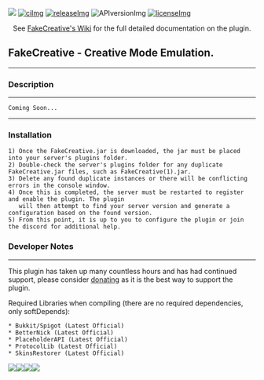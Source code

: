 [ci]: http://ci.craftationgaming.com/job/FakeCreative/
[ciImg]: http://ci.craftationgaming.com/buildStatus/icon?job=FakeCreative

[releaseImg]: https://img.shields.io/github/release/RockinChaos/FakeCreative.svg?label=github%20release
[release]: https://github.com/RockinChaos/FakeCreative/releases/latest

[APIversionImg]: https://img.shields.io/nexus/craftationgaming/me.RockinChaos/itemjoin?server=https%3A%2F%2Frepo.craftationgaming.com&label=API%20Version

[issues]: https://github.com/RockinChaos/FakeCreative/issues
[licenseImg]: https://img.shields.io/github/license/RockinChaos/FakeCreative.svg
[license]: https://github.com/RockinChaos/FakeCreative/blob/master/LICENSE

![](https://i.imgur.com/u52QqZj.png)
[![ciImg]][ci] [![releaseImg]][release] ![APIversionImg] [![licenseImg]][license]

<p align="center">
 See <a href="https://github.com/RockinChaos/FakeCreative/wiki">FakeCreative's Wiki</a> for the full detailed documentation on the plugin.<br>
</p>

## FakeCreative - Creative Mode Emulation.
-----

### Description
-----
```
Coming Soon...
```
-----
### Installation
```
1) Once the FakeCreative.jar is downloaded, the jar must be placed into your server's plugins folder.
2) Double-check the server's plugins folder for any duplicate FakeCreative.jar files, such as FakeCreative(1).jar.
3) Delete any found duplicate instances or there will be conflicting errors in the console window.
4) Once this is completed, the server must be restarted to register and enable the plugin. The plugin
   will then attempt to find your server version and generate a configuration based on the found version.
5) From this point, it is up to you to configure the plugin or join the discord for additional help.
```

### Developer Notes
-----
This plugin has taken up many countless hours and has had continued support, please consider [donating](https://www.paypal.me/RockinChaos) as it is the best way to support the plugin.

Required Libraries when compiling (there are no required dependencies, only softDepends):
```
* Bukkit/Spigot (Latest Official)
* BetterNick (Latest Official)
* PlaceholderAPI (Latest Official)
* ProtocolLib (Latest Official)
* SkinsRestorer (Latest Official)
```

![](https://i.imgur.com/vFllc29.png)![](https://i.imgur.com/vFllc29.png)[<img src="https://i.imgur.com/WR5dVKN.png">](https://discord.gg/D5FnJ7C)[<img src="https://i.imgur.com/LJsmwSd.png">](http://ci.craftationgaming.com/)
